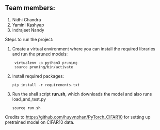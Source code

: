 ## Team members:
1. Nidhi Chandra
2. Yamini Kashyap
3. Indrajeet Nandy

Steps to run the project:
1. Create a virtual environment where you can install the required libraries and run the pruned models:

        
        virtualenv -p python3 pruning
        source pruning/bin/activate
        

2. Install required packages:

      ```
      pip install -r requirements.txt
      ```
3. Run the shell script **run.sh**, which downloads the model and also runs load_and_test.py

      ```
      source run.sh
      ```
      
Credits to https://github.com/huyvnphan/PyTorch_CIFAR10 for setting up pretrained model on CIFAR10 data.

